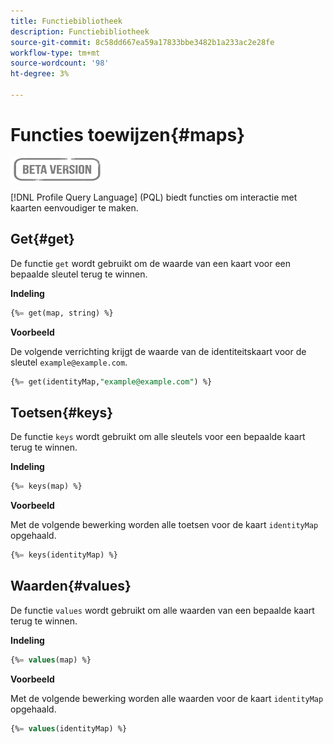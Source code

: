 ```yaml
---
title: Functiebibliotheek
description: Functiebibliotheek
source-git-commit: 8c58dd667ea59a17833bbe3482b1a233ac2e28fe
workflow-type: tm+mt
source-wordcount: '98'
ht-degree: 3%

---
```


# Functies toewijzen{#maps}

![](../../assets/do-not-localize/badge.png)

[!DNL Profile Query Language] (PQL) biedt functies om interactie met kaarten eenvoudiger te maken.

## Get{#get}

De functie `get` wordt gebruikt om de waarde van een kaart voor een bepaalde sleutel terug te winnen.

**Indeling**

```sql
{%= get(map, string) %}
```

**Voorbeeld**

De volgende verrichting krijgt de waarde van de identiteitskaart voor de sleutel `example@example.com`.

```sql
{%= get(identityMap,"example@example.com") %}
```

## Toetsen{#keys}

De functie `keys` wordt gebruikt om alle sleutels voor een bepaalde kaart terug te winnen.

**Indeling**

```sql
{%= keys(map) %}
```

**Voorbeeld**

Met de volgende bewerking worden alle toetsen voor de kaart `identityMap` opgehaald.

```sql
{%= keys(identityMap) %}
```

## Waarden{#values}

De functie `values` wordt gebruikt om alle waarden van een bepaalde kaart terug te winnen.

**Indeling**

```sql
{%= values(map) %}
```

**Voorbeeld**

Met de volgende bewerking worden alle waarden voor de kaart `identityMap` opgehaald.

```sql
{%= values(identityMap) %}
```
